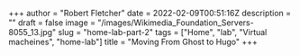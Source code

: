 +++
author = "Robert Fletcher"
date = 2022-02-09T00:51:16Z
description = ""
draft = false
image = "/images/Wikimedia_Foundation_Servers-8055_13.jpg"
slug = "home-lab-part-2"
tags = ["Home", "lab", "Virtual macheines", "home-lab"]
title = "Moving From Ghost to Hugo"
+++




